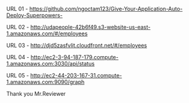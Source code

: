 URL 01 - https://github.com/ngoctam123/Give-Your-Application-Auto-Deploy-Superpowers-

URL 02 - http://udapeople-42b6f49.s3-website-us-east-1.amazonaws.com/#/employees

URL 03 - http://djd5zasfvlit.cloudfront.net/#/employees

URL 04 - http://ec2-3-94-187-179.compute-1.amazonaws.com:3030/api/status

URL 05 - http://ec2-44-203-167-31.compute-1.amazonaws.com:9090/graph

Thank you Mr.Reviewer